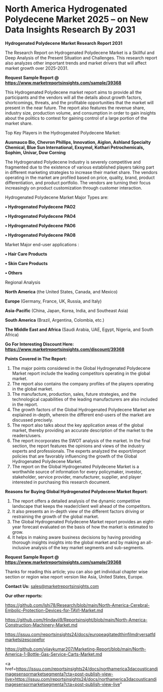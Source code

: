 # North America Hydrogenated Polydecene Market 2025 – on New Data Insights Research By 2031

<strong>Hydrogenated Polydecene Market Research Report 2031</strong>

The Research Report on Hydrogenated Polydecene Market is a Skillful and Deep Analysis of the Present Situation and Challenges. This research report also analyzes other important trends and market drivers that will affect market growth over 2025-2031.

<strong>Request Sample Report @ <a href=https://www.marketreportsinsights.com/sample/39368>https://www.marketreportsinsights.com/sample/39368</a></strong>

This Hydrogenated Polydecene market report aims to provide all the participants and the vendors will all the details about growth factors, shortcomings, threats, and the profitable opportunities that the market will present in the near future. The report also features the revenue share, industry size, production volume, and consumption in order to gain insights about the politics to contest for gaining control of a large portion of the market share.

Top Key Players in the Hydrogenated Polydecene Market:

<strong>Ausmauco Bio, Chevron Phillips, Innovation, Aiglon, Ashland Specialty Chemical, Blue Sun International, Exsymol, Kothari Petrochemicals, Sophim, Univar, Dow Corning</strong>

The Hydrogenated Polydecene Industry is severely competitive and fragmented due to the existence of various established players taking part in different marketing strategies to increase their market share. The vendors operating in the market are profiled based on price, quality, brand, product differentiation, and product portfolio. The vendors are turning their focus increasingly on product customization through customer interaction.

Hydrogenated Polydecene Market Major Types are:

<strong>•  Hydrogenated Polydecene PAO2

•  Hydrogenated Polydecene PAO4

•  Hydrogenated Polydecene PAO6

•  Hydrogenated Polydecene PAO8</strong>

Market Major end-user applications :

<strong>•  Hair Care Products

•  Skin Care Products

•  Others</strong>

Regional Analysis

</u><strong><b>North America</b></strong> (the United States, Canada, and Mexico)

<strong><b>Europe </b></strong>(Germany, France, UK, Russia, and Italy)

<strong><b>Asia-Pacific</b></strong> (China, Japan, Korea, India, and Southeast Asia)

<strong><b>South America</b></strong> (Brazil, Argentina, Colombia, etc.)

<strong><b>The Middle East and Africa</b></strong> (Saudi Arabia, UAE, Egypt, Nigeria, and South Africa)

<strong>Go For Interesting Discount Here: <a href=https://www.marketreportsinsights.com/discount/39368>https://www.marketreportsinsights.com/discount/39368</a></strong>

<strong>Points Covered in The Report:</strong>
<ol>
  <li>The major points considered in the Global Hydrogenated Polydecene Market report include the leading competitors operating in the global market.</li>
  <li>The report also contains the company profiles of the players operating in the global market.</li>
  <li>The manufacture, production, sales, future strategies, and the technological capabilities of the leading manufacturers are also included in the report.</li>
  <li>The growth factors of the Global Hydrogenated Polydecene Market are explained in-depth, wherein the different end-users of the market are discussed precisely.</li>
  <li>The report also talks about the key application areas of the global market, thereby providing an accurate description of the market to the readers/users.</li>
  <li>The report incorporates the SWOT analysis of the market. In the final section, the report features the opinions and views of the industry experts and professionals. The experts analyzed the export/import policies that are favorably influencing the growth of the Global Hydrogenated Polydecene Market.</li>
  <li>The report on the Global Hydrogenated Polydecene Market is a worthwhile source of information for every policymaker, investor, stakeholder, service provider, manufacturer, supplier, and player interested in purchasing this research document.</li>
</ol>
<strong>Reasons for Buying Global Hydrogenated Polydecene Market Report:</strong>

<ol>
  <li>The report offers a detailed analysis of the dynamic competitive landscape that keeps the reader/client well ahead of the competitors.</li>
  <li>It also presents an in-depth view of the different factors driving or restraining the growth of the global market.</li>
  <li>The Global Hydrogenated Polydecene Market report provides an eight-year forecast evaluated on the basis of how the market is estimated to grow.</li>
  <li>It helps in making aware business decisions by having providing thorough insights insights into the global market and by making an all-inclusive analysis of the key market segments and sub-segments.</li>
</ol>
<strong>Request Sample Report @ <a href=https://www.marketreportsinsights.com/sample/39368>https://www.marketreportsinsights.com/sample/39368</a></strong>


Thanks for reading this article; you can also get individual chapter wise section or region wise report version like Asia, United States, Europe.

<strong>Contact Us:</strong>
sales@marketreportsinsights.com

<strong>Our other reports:</strong>

<a href=https://github.com/Ishi78/Research/blob/main/North-America-Cerebral-Embolic-Protection-Devices-for-TAVI-Market.md>https://github.com/Ishi78/Research/blob/main/North-America-Cerebral-Embolic-Protection-Devices-for-TAVI-Market.md</a>

<a href=https://github.com/Hindavii9/Reportsinsight/blob/main/North-America-Construction-Machinery-Market.md>https://github.com/Hindavii9/Reportsinsight/blob/main/North-America-Construction-Machinery-Market.md</a>

<a href=https://issuu.com/reportsinsights24/docs/europeagitatedthinfilmdryersatfdmarketsizescopefor>https://issuu.com/reportsinsights24/docs/europeagitatedthinfilmdryersatfdmarketsizescopefor</a>

<a href=https://github.com/vijaykumar207/Marketing-Report/blob/main/North-America-1-Bottle-Gas-Service-Carts-Market.md>https://github.com/vijaykumar207/Marketing-Report/blob/main/North-America-1-Bottle-Gas-Service-Carts-Market.md</a>

<a href=https://issuu.com/reportsinsights24/docs/northamerica3dacousticandimagesensormarketsegmenta?cta=post-publish-view-live>https://issuu.com/reportsinsights24/docs/northamerica3dacousticandimagesensormarketsegmenta?cta=post-publish-view-live</a>"
